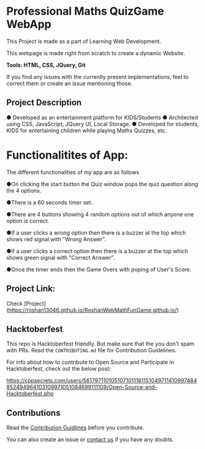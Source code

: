 # Professional Maths QuizGame WebApp

This Project is made as a part of Learning  Web Development. 

This webpage is made right from scratch to create a dynamic Website.

<b>Tools: HTML, CSS, JQuery, Git</b>

If you find any issues with the currently present implementations, feel to correct them or create an issue mentioning those.

## Project Description
● Developed as an entertainment platform for KIDS/Students
● Architected using CSS, JavaScript, JQuery UI, Local Storage.
● Developed for students, KIDS for entertaining children while playing Maths Quizzes, etc.


# Functionalitites of App:

The different functionalities of my app are as follows

●On clicking the start button the Quiz window pops the quiz question along the 4 options.


●There is a 60 seconds timer set.

●There are 4 buttons showing 4 random options out of which anyone one option is correct.

●If a user clicks a wrong option then there is a buzzer at the top which shows red signal with "Wrong Answer".

●If a user clicks a correct option then there is a buzzer at the top which shows green signal with "Correct Answer".

●Once the timer ends then the Game Overs with poping of User's Score.

## Project Link: 

Check [Project] (https://roshan13046.github.io/RoshanWebMathFunGame.github.io/)

## Hacktoberfest

This repo is Hacktoberfest friendly. But make sure that the you don't spam with PRs. Read the `CONTRIBUTING.md` file for Contribution Guidelines.

For info about how to contribute to Open Source and Participate in Hacktoberfest, check out the below post:

https://cppsecrets.com/users/5617971101051071011161151049711410997484852494964103109971051084699111109/Open-Source-and-Hacktoberfest.php

## Contributions

Read the [Contribution Guidlines](https://github.com/aniketsharma00411/algorithmsUse/blob/master/CONTRIBUTING.md) before you contribute.

You can also create an issue or [contact us](https://github.com/Roshan13046) if you have any doubts.

